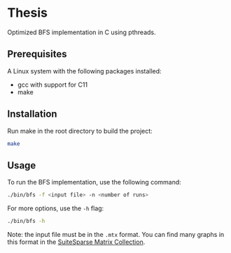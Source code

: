 # Thesis

Optimized BFS implementation in C using pthreads.

## Prerequisites
A Linux system with the following packages installed:
- gcc with support for C11
- make

## Installation

Run make in the root directory to build the project:
  ```bash
  make
  ```

## Usage

To run the BFS implementation, use the following command:
```bash
./bin/bfs -f <input file> -n <number of runs>
```
For more options, use the `-h` flag:
```bash
./bin/bfs -h
```

Note: the input file must be in the `.mtx` format. You can find many graphs in this format in the [SuiteSparse Matrix Collection](https://sparse.tamu.edu/).